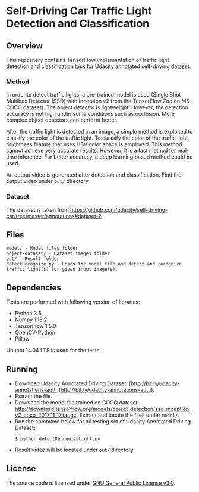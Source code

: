 ﻿
# Self-Driving Car Traffic Light Detection and Classification

## Overview
This repository contains TensorFlow implementation of traffic light detection and classification task for Udacity annotated self-driving dataset.

### Method
In order to detect traffic lights, a pre-trained model is used (Single Shot Multibox Detector (SSD) with Inception v2 from the TensorFlow Zoo on MS-COCO dataset).  The object detector is lightweight. However, the detection accuracy is not high under some conditions such as occlusion. More complex object detectors can perform better.

After the traffic light is detected in an image, a simple method is exploited to classify the color of the traffic light. To classify the color of the traffic light, brightness feature that uses HSV color space is employed. This method cannot achieve very accurate results. However, it is a fast method for real-time inference. For better accuracy, a deep learning based method could be used.

An output video is generated after detection and classification. Find the output video under `out/` directory.

### Dataset
The dataset is taken from https://github.com/udacity/self-driving-car/tree/master/annotations#dataset-2.

## Files
```
model/ - Model files folder
object-dataset/ - Dataset images folder
out/ - Result folder
detectRecognize.py - Loads the model file and detect and recognize traffic light(s) for given input image(s).
```

## Dependencies
Tests are performed with following version of libraries:

+ Python 3.5
+ Numpy 1.15.2
+ TensorFlow 1.5.0
+ OpenCV-Python
+ Pillow

Ubuntu 14.04 LTS is used for the tests.

## Running
+ Download Udacity Annotated Driving Dataset: [http://bit.ly/udacity-annotations-autti](http://bit.ly/udacity-annotations-autti).
+ Extract the file.
+ Download the model file trained on COCO dataset: http://download.tensorflow.org/models/object_detection/ssd_inception_v2_coco_2017_11_17.tar.gz. Extract and locate the files under `model/`.
+ Run the command below for all testing set of Udacity Annotated Driving Dataset:
	```
	$ python detectRecognizeLight.py
	```
+ Result video will be located under `out/` directory.

## License
The source code is licensed under [GNU General Public License v3.0](./LICENSE).
